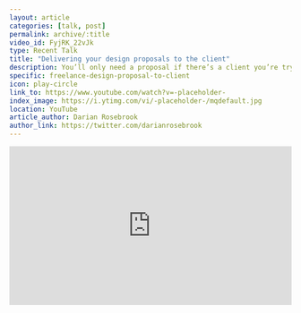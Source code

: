```yaml
---
layout: article
categories: [talk, post]
permalink: archive/:title
video_id: FyjRK_22vJk
type: Recent Talk
title: "Delivering your design proposals to the client"
description: You’ll only need a proposal if there’s a client you’re trying to secure. For most of us, we write proposals to help with onboarding the client. It’s a part of the process that may seem tedious, but you’ll thank yourself later on for using one.
specific: freelance-design-proposal-to-client
icon: play-circle
link_to: https://www.youtube.com/watch?v=-placeholder-
index_image: https://i.ytimg.com/vi/-placeholder-/mqdefault.jpg
location: YouTube
article_author: Darian Rosebrook
author_link: https://twitter.com/darianrosebrook
---
```

<style>
  .embed-container {
    position: relative;
    padding-bottom: 56.25%;
    height: 0;
    overflow: hidden;
    max-width: 100%;
    }
    .embed-container iframe, .embed-container object, .embed-container embed {
      position: absolute;
      top: 0;
      left: 0;
      width: 100%;
      height: 100%;
    }
</style>

<div class='embed-container'><iframe title="{{page.title}}"  width="560" height="315" src="https://www.youtube.com/embed/{{ page.video_id }}" frameborder="0" allow="accelerometer; autoplay; encrypted-media; gyroscope; picture-in-picture" allowfullscreen></iframe></div>

